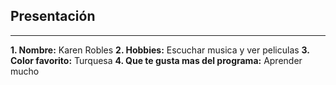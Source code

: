 ## Presentación
---

**1. Nombre:**
Karen Robles
**2. Hobbies:**
Escuchar musica y ver peliculas
**3. Color favorito:**
Turquesa
**4. Que te gusta mas del programa:**
Aprender mucho 